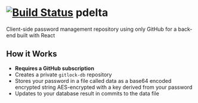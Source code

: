 # [![Build Status](https://travis-ci.org/moodysalem/gitlock.svg?branch=master)](https://travis-ci.org/moodysalem/gitlock) pdelta

Client-side password management repository using only GitHub for a back-end built with React

## How it Works

- **Requires a GitHub subscription**
- Creates a private `gitlock-db` repository
- Stores your password in a file called data as a base64 encoded encrypted string AES-encrypted with a key derived from your password 
- Updates to your database result in commits to the data file
